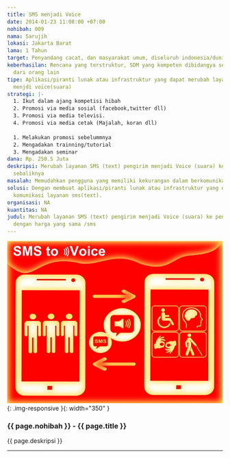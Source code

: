 ```yaml
---
title: SMS menjadi Voice
date: 2014-01-23 11:08:00 +07:00
nohibah: 009
nama: Sarujih
lokasi: Jakarta Barat
lama: 1 Tahun
target: Penyandang cacat, dan masyarakat umum, diseluruh indonesia/dunia
keberhasilan: Rencana yang terstruktur, SDM yang kompeten dibidangya serta dukungan
  dari orang lain
tipe: Aplikasi/piranti lunak atau infrastruktur yang dapat merubah layanan sms(text)
  menjdi voice(suara)
strategi: |-
  1. Ikut dalam ajang kompetisi hibah
  2. Promosi via media sosial (facebook,twitter dll)
  3. Promosi via media televisi.
  4. Promosi via media cetak (Majalah, koran dll)

  1. Melakukan promosi sebelummnya
  2. Mengadakan trainning/tutorial
  3. Mengadakan seminar
dana: Rp. 250.5 Juta
deskripsi: Merubah layanan SMS (text) pengirim menjadi Voice (suara) ke penerima dan
  sebaliknya
masalah: Memudahkan pengguna yang memiliki kekurangan dalam berkomunikasi via sms(text)
solusi: Dengan membuat aplikasi/piranti lunak atau infrastruktur yang dapat merubah
  komunikasi layanan sms(text).
organisasi: NA
kuantitas: NA
judul: Merubah layanan SMS (text) pengirim menjadi Voice (suara) ke penerima dan sebaliknya
  dengan harga yang sama /sms
---
```


![009](/static/img/hibahcms/009.jpg){: .img-responsive }{: width="350" }

### {{ page.nohibah }} - {{ page.title }}

{{ page.deskripsi }}

---
